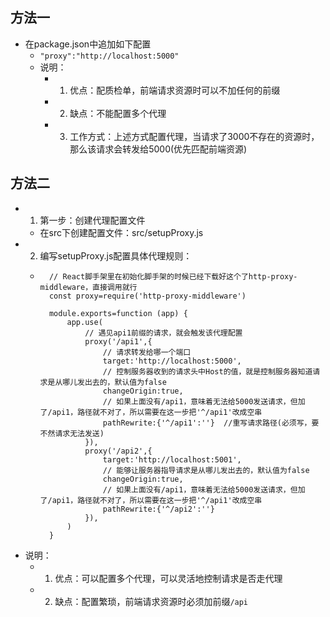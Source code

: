 ## 方法一
* 在package.json中追加如下配置
    * ```"proxy":"http://localhost:5000"```
    * 说明：
        * 1. 优点：配质检单，前端请求资源时可以不加任何的前缀
        * 2. 缺点：不能配置多个代理
        * 3. 工作方式：上述方式配置代理，当请求了3000不存在的资源时，那么该请求会转发给5000(优先匹配前端资源)

## 方法二
* 1. 第一步：创建代理配置文件
    * 在src下创建配置文件：src/setupProxy.js
* 2. 编写setupProxy.js配置具体代理规则：
    * ```
        // React脚手架里在初始化脚手架的时候已经下载好这个了http-proxy-middleware，直接调用就行
        const proxy=require('http-proxy-middleware')

        module.exports=function (app) {
            app.use(
                // 遇见api1前缀的请求，就会触发该代理配置
                proxy('/api1',{
                    // 请求转发给哪一个端口
                    target:'http://localhost:5000',
                    // 控制服务器收到的请求头中Host的值，就是控制服务器知道请求是从哪儿发出去的，默认值为false
                    changeOrigin:true,
                    // 如果上面没有/api1，意味着无法给5000发送请求，但加了/api1，路径就不对了，所以需要在这一步把'^/api1'改成空串
                    pathRewrite:{'^/api1':''}  //重写请求路径(必须写，要不然请求无法发送)
                }),
                proxy('/api2',{
                    target:'http://localhost:5001',
                    // 能够让服务器指导请求是从哪儿发出去的，默认值为false
                    changeOrigin:true,
                    // 如果上面没有/api1，意味着无法给5000发送请求，但加了/api1，路径就不对了，所以需要在这一步把'^/api1'改成空串
                    pathRewrite:{'^/api2':''}
                }),
            )
        }
      ```
* 说明：
    * 1. 优点：可以配置多个代理，可以灵活地控制请求是否走代理
    * 2. 缺点：配置繁琐，前端请求资源时必须加前缀```/api```
